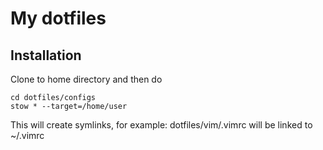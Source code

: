 # My dotfiles

## Installation
Clone to home directory and then do
```
cd dotfiles/configs
stow * --target=/home/user
```
This will create symlinks, for example: dotfiles/vim/.vimrc will be linked to
~/.vimrc

